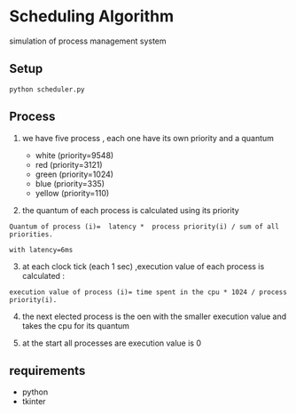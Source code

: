 # Scheduling Algorithm
simulation of process management system 
## Setup
```
python scheduler.py
``` 
## Process

1. we have five process  , each one have its own priority  and a quantum 
    - white (priority=9548)
    - red (priority=3121)
    - green (priority=1024)
    - blue (priority=335)
    - yellow (priority=110)

2. the quantum of each process is calculated using its priority
```
Quantum of process (i)=  latency *  process priority(i) / sum of all priorities.

with latency=6ms
```

3. at each clock tick (each 1 sec) ,execution  value of each process is calculated :
```
execution value of process (i)= time spent in the cpu * 1024 / process priority(i).
```

4. the next elected process is the oen with the smaller execution value and takes the cpu for its quantum

5. at the start all processes are execution value is  0

## requirements

- python
- tkinter




